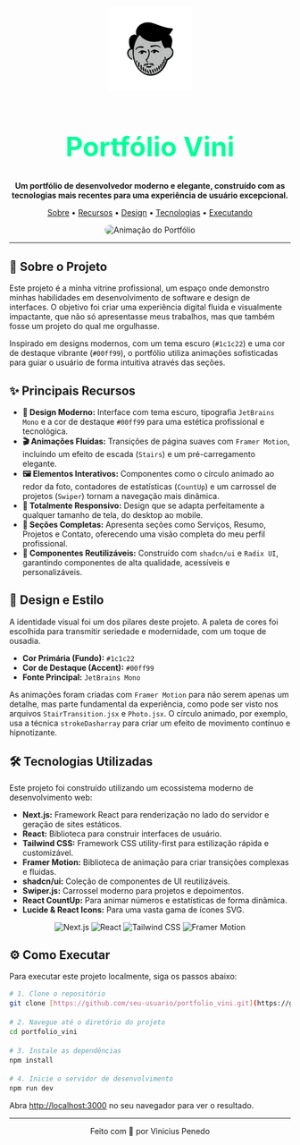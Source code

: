 <br/>
<div align="center">
  <img src="public/assets/face.png" width="150" alt="Logo">
  <h1 align="center" style="color: #00ff99; font-size: 3rem;">Portfólio Vini</h1>
  <p align="center">
    <strong>Um portfólio de desenvolvedor moderno e elegante, construído com as tecnologias mais recentes para uma experiência de usuário excepcional.</strong>
  </p>
  <p align="center">
    <a href="#-sobre-o-projeto">Sobre</a> •
    <a href="#-principais-recursos">Recursos</a> •
    <a href="#-design-e-estilo">Design</a> •
    <a href="#-tecnologias-utilizadas">Tecnologias</a> •
    <a href="#-como-executar">Executando</a>
  </p>
</div>

<div align="center">
  <img src="https://i.imgur.com/8b1nZ9G.gif" alt="Animação do Portfólio" style="border-radius: 10px;"/>
</div>

---

## 🚀 Sobre o Projeto

Este projeto é a minha vitrine profissional, um espaço onde demonstro minhas habilidades em desenvolvimento de software e design de interfaces. O objetivo foi criar uma experiência digital fluida e visualmente impactante, que não só apresentasse meus trabalhos, mas que também fosse um projeto do qual me orgulhasse.

Inspirado em designs modernos, com um tema escuro (`#1c1c22`) e uma cor de destaque vibrante (`#00ff99`), o portfólio utiliza animações sofisticadas para guiar o usuário de forma intuitiva através das seções.

## ✨ Principais Recursos

- **🎨 Design Moderno:** Interface com tema escuro, tipografia `JetBrains Mono` e a cor de destaque `#00ff99` para uma estética profissional e tecnológica.
- **🎬 Animações Fluidas:** Transições de página suaves com `Framer Motion`, incluindo um efeito de escada (`Stairs`) e um pré-carregamento elegante.
- **🖼️ Elementos Interativos:** Componentes como o círculo animado ao redor da foto, contadores de estatísticas (`CountUp`) e um carrossel de projetos (`Swiper`) tornam a navegação mais dinâmica.
- **📱 Totalmente Responsivo:** Design que se adapta perfeitamente a qualquer tamanho de tela, do desktop ao mobile.
- **📂 Seções Completas:** Apresenta seções como Serviços, Resumo, Projetos e Contato, oferecendo uma visão completa do meu perfil profissional.
- **💼 Componentes Reutilizáveis:** Construído com `shadcn/ui` e `Radix UI`, garantindo componentes de alta qualidade, acessíveis e personalizáveis.

## 🎨 Design e Estilo

A identidade visual foi um dos pilares deste projeto. A paleta de cores foi escolhida para transmitir seriedade e modernidade, com um toque de ousadia.

- **Cor Primária (Fundo):** `#1c1c22`
- **Cor de Destaque (Accent):** `#00ff99`
- **Fonte Principal:** `JetBrains Mono`

As animações foram criadas com `Framer Motion` para não serem apenas um detalhe, mas parte fundamental da experiência, como pode ser visto nos arquivos `StairTransition.jsx` e `Photo.jsx`. O círculo animado, por exemplo, usa a técnica `strokeDasharray` para criar um efeito de movimento contínuo e hipnotizante.

## 🛠️ Tecnologias Utilizadas

Este projeto foi construído utilizando um ecossistema moderno de desenvolvimento web:

- **Next.js:** Framework React para renderização no lado do servidor e geração de sites estáticos.
- **React:** Biblioteca para construir interfaces de usuário.
- **Tailwind CSS:** Framework CSS utility-first para estilização rápida e customizável.
- **Framer Motion:** Biblioteca de animação para criar transições complexas e fluidas.
- **shadcn/ui:** Coleção de componentes de UI reutilizáveis.
- **Swiper.js:** Carrossel moderno para projetos e depoimentos.
- **React CountUp:** Para animar números e estatísticas de forma dinâmica.
- **Lucide & React Icons:** Para uma vasta gama de ícones SVG.

<div align="center">
  <img src="https://img.shields.io/badge/Next.js-000000?style=for-the-badge&logo=next.js&logoColor=white" alt="Next.js"/>
  <img src="https://img.shields.io/badge/React-20232A?style=for-the-badge&logo=react&logoColor=61DAFB" alt="React"/>
  <img src="https://img.shields.io/badge/Tailwind_CSS-38B2AC?style=for-the-badge&logo=tailwind-css&logoColor=white" alt="Tailwind CSS"/>
  <img src="https://img.shields.io/badge/Framer_Motion-0055FF?style=for-the-badge&logo=framer&logoColor=white" alt="Framer Motion"/>
</div>

## ⚙️ Como Executar

Para executar este projeto localmente, siga os passos abaixo:

```bash
# 1. Clone o repositório
git clone [https://github.com/seu-usuario/portfolio_vini.git](https://github.com/seu-usuario/portfolio_vini.git)

# 2. Navegue até o diretório do projeto
cd portfolio_vini

# 3. Instale as dependências
npm install

# 4. Inicie o servidor de desenvolvimento
npm run dev
```

Abra [http://localhost:3000](http://localhost:3000) no seu navegador para ver o resultado.

---
<p align="center">
  Feito com 💚 por Vinicius Penedo
</p>
